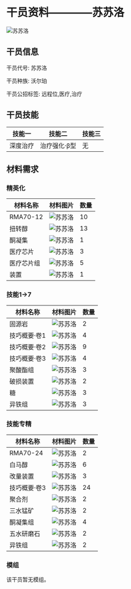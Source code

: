 # 干员资料————苏苏洛

![苏苏洛](./oprImages/苏苏洛.png)

## 干员信息

干员代号: 苏苏洛

干员种族: 沃尔珀

干员公招标签: 远程位,医疗,治疗

## 干员技能

| 技能一       | 技能二   | 技能三 |
| ------------ | -------- | ------ |
| 深度治疗 | 治疗强化·β型 | 无 |

## 材料需求

### 精英化

| 材料名称      | 材料图片 | 数量  |
|---------|---------|-----|
| RMA70-12 | ![苏苏洛](./matIcons/RMA70-12.png)  |   10  |
| 扭转醇 | ![苏苏洛](./matIcons/扭转醇.png)  |   13  |
| 酮凝集 | ![苏苏洛](./matIcons/酮凝集.png)  |   1  |
| 医疗芯片 | ![苏苏洛](./matIcons/医疗芯片.png)  |   3  |
| 医疗芯片组 | ![苏苏洛](./matIcons/医疗芯片组.png)  |   5  |
| 装置 | ![苏苏洛](./matIcons/装置.png)  |   1  |

### 技能1→7

| 材料名称      | 材料图片 | 数量  |
|---------|---------|-----|
| 固源岩 | ![苏苏洛](./matIcons/固源岩.png)  |   2  |
| 技巧概要·卷1 | ![苏苏洛](./matIcons/技巧概要·卷1.png)  |   4  |
| 技巧概要·卷2 | ![苏苏洛](./matIcons/技巧概要·卷2.png)  |   9  |
| 技巧概要·卷3 | ![苏苏洛](./matIcons/技巧概要·卷3.png)  |   4  |
| 聚酸酯组 | ![苏苏洛](./matIcons/聚酸酯组.png)  |   3  |
| 破损装置 | ![苏苏洛](./matIcons/破损装置.png)  |   2  |
| 糖 | ![苏苏洛](./matIcons/糖.png)  |   3  |
| 异铁组 | ![苏苏洛](./matIcons/异铁组.png)  |   3  |

### 技能专精

| 材料名称      | 材料图片 | 数量  |
|---------|---------|-----|
| RMA70-24 | ![苏苏洛](./matIcons/RMA70-24.png)  |   2  |
| 白马醇 | ![苏苏洛](./matIcons/白马醇.png)  |   6  |
| 改量装置 | ![苏苏洛](./matIcons/改量装置.png)  |   3  |
| 技巧概要·卷3 | ![苏苏洛](./matIcons/技巧概要·卷3.png)  |   24  |
| 聚合剂 | ![苏苏洛](./matIcons/聚合剂.png)  |   2  |
| 三水锰矿 | ![苏苏洛](./matIcons/三水锰矿.png)  |   2  |
| 酮凝集组 | ![苏苏洛](./matIcons/酮凝集组.png)  |   4  |
| 五水研磨石 | ![苏苏洛](./matIcons/五水研磨石.png)  |   2  |
| 异铁组 | ![苏苏洛](./matIcons/异铁组.png)  |   2  |

### 模组

该干员暂无模组。
